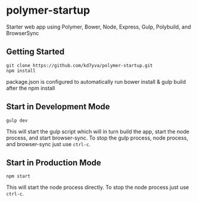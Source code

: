 # polymer-startup
Starter web app using Polymer, Bower, Node, Express, Gulp, Polybuild, and BrowserSync

## Getting Started
```
git clone https://github.com/kd7yva/polymer-startup.git
npm install
```
package.json is configured to automatically run bower install & gulp build after the npm install

## Start in Development Mode
```
gulp dev
```
This will start the gulp script which will in turn build the app, start the node process, and start browser-sync.  To stop the gulp process, node process, and browser-sync just use `ctrl-c`.

## Start in Production Mode
```
npm start
```
This will start the node process directly.  To stop the node process just use `ctrl-c`.
